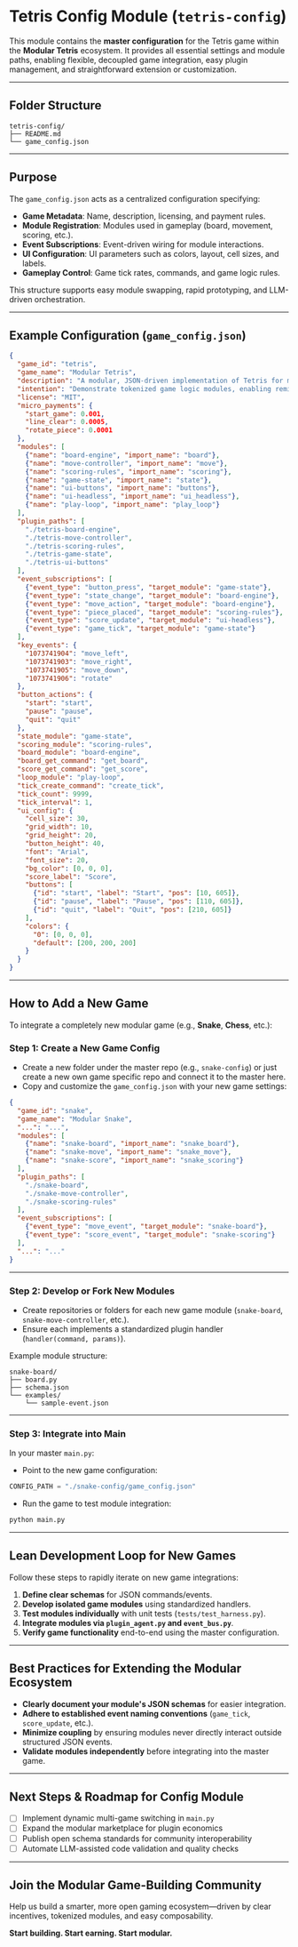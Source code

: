# Tetris Config Module (`tetris-config`)

This module contains the **master configuration** for the Tetris game within the **Modular Tetris** ecosystem. It provides all essential settings and module paths, enabling flexible, decoupled game integration, easy plugin management, and straightforward extension or customization.

---

## Folder Structure

```
tetris-config/
├── README.md
└── game_config.json
```

---

## Purpose

The `game_config.json` acts as a centralized configuration specifying:

- **Game Metadata**: Name, description, licensing, and payment rules.
- **Module Registration**: Modules used in gameplay (board, movement, scoring, etc.).
- **Event Subscriptions**: Event-driven wiring for module interactions.
- **UI Configuration**: UI parameters such as colors, layout, cell sizes, and labels.
- **Gameplay Control**: Game tick rates, commands, and game logic rules.

This structure supports easy module swapping, rapid prototyping, and LLM-driven orchestration.

---

## Example Configuration (`game_config.json`)

```json
{
  "game_id": "tetris",
  "game_name": "Modular Tetris",
  "description": "A modular, JSON-driven implementation of Tetris for microservices testing, plugin economics, and LLM integration.",
  "intention": "Demonstrate tokenized game logic modules, enabling remixable game architectures.",
  "license": "MIT",
  "micro_payments": {
    "start_game": 0.001,
    "line_clear": 0.0005,
    "rotate_piece": 0.0001
  },
  "modules": [
    {"name": "board-engine", "import_name": "board"},
    {"name": "move-controller", "import_name": "move"},
    {"name": "scoring-rules", "import_name": "scoring"},
    {"name": "game-state", "import_name": "state"},
    {"name": "ui-buttons", "import_name": "buttons"},
    {"name": "ui-headless", "import_name": "ui_headless"},
    {"name": "play-loop", "import_name": "play_loop"}
  ],
  "plugin_paths": [
    "./tetris-board-engine",
    "./tetris-move-controller",
    "./tetris-scoring-rules",
    "./tetris-game-state",
    "./tetris-ui-buttons"
  ],
  "event_subscriptions": [
    {"event_type": "button_press", "target_module": "game-state"},
    {"event_type": "state_change", "target_module": "board-engine"},
    {"event_type": "move_action", "target_module": "board-engine"},
    {"event_type": "piece_placed", "target_module": "scoring-rules"},
    {"event_type": "score_update", "target_module": "ui-headless"},
    {"event_type": "game_tick", "target_module": "game-state"}
  ],
  "key_events": {
    "1073741904": "move_left",
    "1073741903": "move_right",
    "1073741905": "move_down",
    "1073741906": "rotate"
  },
  "button_actions": {
    "start": "start",
    "pause": "pause",
    "quit": "quit"
  },
  "state_module": "game-state",
  "scoring_module": "scoring-rules",
  "board_module": "board-engine",
  "board_get_command": "get_board",
  "score_get_command": "get_score",
  "loop_module": "play-loop",
  "tick_create_command": "create_tick",
  "tick_count": 9999,
  "tick_interval": 1,
  "ui_config": {
    "cell_size": 30,
    "grid_width": 10,
    "grid_height": 20,
    "button_height": 40,
    "font": "Arial",
    "font_size": 20,
    "bg_color": [0, 0, 0],
    "score_label": "Score",
    "buttons": [
      {"id": "start", "label": "Start", "pos": [10, 605]},
      {"id": "pause", "label": "Pause", "pos": [110, 605]},
      {"id": "quit", "label": "Quit", "pos": [210, 605]}
    ],
    "colors": {
      "0": [0, 0, 0],
      "default": [200, 200, 200]
    }
  }
}
```

---

## How to Add a New Game

To integrate a completely new modular game (e.g., **Snake**, **Chess**, etc.):

### Step 1: Create a New Game Config

- Create a new folder under the master repo (e.g., `snake-config`) or just create a new own game specific repo and connect it to the master here.
- Copy and customize the `game_config.json` with your new game settings:

```json
{
  "game_id": "snake",
  "game_name": "Modular Snake",
  "...": "...",
  "modules": [
    {"name": "snake-board", "import_name": "snake_board"},
    {"name": "snake-move", "import_name": "snake_move"},
    {"name": "snake-score", "import_name": "snake_scoring"}
  ],
  "plugin_paths": [
    "./snake-board",
    "./snake-move-controller",
    "./snake-scoring-rules"
  ],
  "event_subscriptions": [
    {"event_type": "move_event", "target_module": "snake-board"},
    {"event_type": "score_event", "target_module": "snake-scoring"}
  ],
  "...": "..."
}
```

---

### Step 2: Develop or Fork New Modules

- Create repositories or folders for each new game module (`snake-board`, `snake-move-controller`, etc.).
- Ensure each implements a standardized plugin handler (`handler(command, params)`).

Example module structure:

```
snake-board/
├── board.py
├── schema.json
└── examples/
    └── sample-event.json
```

---

### Step 3: Integrate into Main

In your master `main.py`:

- Point to the new game configuration:
```python
CONFIG_PATH = "./snake-config/game_config.json"
```

- Run the game to test module integration:
```bash
python main.py
```

---

## Lean Development Loop for New Games

Follow these steps to rapidly iterate on new game integrations:

1. **Define clear schemas** for JSON commands/events.
2. **Develop isolated game modules** using standardized handlers.
3. **Test modules individually** with unit tests (`tests/test_harness.py`).
4. **Integrate modules via `plugin_agent.py` and `event_bus.py`**.
5. **Verify game functionality** end-to-end using the master configuration.

---

## Best Practices for Extending the Modular Ecosystem

- **Clearly document your module's JSON schemas** for easier integration.
- **Adhere to established event naming conventions** (`game_tick`, `score_update`, etc.).
- **Minimize coupling** by ensuring modules never directly interact outside structured JSON events.
- **Validate modules independently** before integrating into the master game.

---

## Next Steps & Roadmap for Config Module

- [ ] Implement dynamic multi-game switching in `main.py`
- [ ] Expand the modular marketplace for plugin economics
- [ ] Publish open schema standards for community interoperability
- [ ] Automate LLM-assisted code validation and quality checks

---

## Join the Modular Game-Building Community

Help us build a smarter, more open gaming ecosystem—driven by clear incentives, tokenized modules, and easy composability.

**Start building. Start earning. Start modular.**
